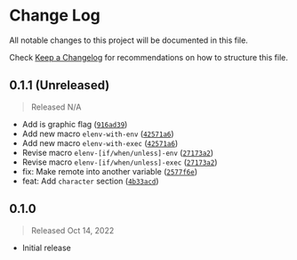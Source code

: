 # Change Log

All notable changes to this project will be documented in this file.

Check [Keep a Changelog](http://keepachangelog.com/) for recommendations on how to structure this file.


## 0.1.1 (Unreleased)
> Released N/A

* Add is graphic flag ([`916ad39`](../../commit/916ad3998be7861dfd873bf2367d6804d82792e7))
* Add new macro `elenv-with-env` ([`42571a6`](../../commit/42571a6e4860b9ea27136e60019487d173ed7fb9))
* Add new macro `elenv-with-exec` ([`42571a6`](../../commit/42571a6e4860b9ea27136e60019487d173ed7fb9))
* Revise macro `elenv-[if/when/unless]-env` ([`27173a2`](../../commit/27173a2e2f6b8a7c3fdc817b2fcbe625174e3ac9))
* Revise macro `elenv-[if/when/unless]-exec` ([`27173a2`](../../commit/27173a2e2f6b8a7c3fdc817b2fcbe625174e3ac9))
* fix: Make remote into another variable ([`2577f6e`](../../commit/2577f6ea22b27c0959d8d2dec6fa159b5b76b9f3))
* feat: Add `character` section ([`4b33acd`](../../commit/4b33acd0e511be9c12673bb9a7e61d73ef5f61e1))

## 0.1.0
> Released Oct 14, 2022

* Initial release
